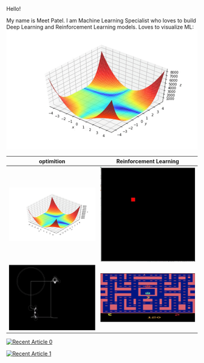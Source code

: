 Hello!

My name is Meet Patel. I am Machine Learning Specialist who loves to build Deep Learning and Reinforcement Learning models. 
Loves to visualize ML:
![](optimizer.gif)

optimition                 |  Reinforcement Learning
:-------------------------:|:-------------------------:
![](optimizer.gif)         |  ![](multi_agent_SARSA.gif)
![](animation.gif)         | ![](Pac_man.gif)  



<a target="_blank" href="https://github-readme-medium-recent-article.vercel.app/medium/@meet84046/0"><img src="https://github-readme-medium-recent-article.vercel.app/medium/@meet84046/0" alt="Recent Article 0"> 

<a target="_blank" href="https://github-readme-medium-recent-article.vercel.app/medium/@meet84046/1"><img src="https://github-readme-medium-recent-article.vercel.app/medium/@meet84046/1" alt="Recent Article 1"> 

